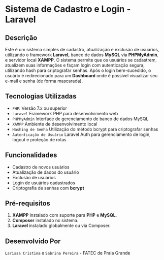 # Sistema de Cadastro e Login - Laravel

## Descrição
Este é um sistema simples de cadastro, atualização e exclusão de usuários, utilizando o framework **Laravel**, banco de dados **MySQL** via **PHPMyAdmin**, e servidor local **XAMPP**. O sistema permite que os usuários se cadastrem, atualizem suas informações e façam login com autenticação segura, utilizando hash para criptografar senhas. Após o login bem-sucedido, o usuário é redirecionado para um **Dashboard** onde é possível visualizar seu e-mail e senha (de forma mascarada).

## Tecnologias Utilizadas
- `PHP`: Versão 7.x ou superior
- `Laravel` Framework PHP para desenvolvimento web
- `PHPMyAdmin` Interface de gerenciamento de banco de dados MySQL
- `XAMPP` Ambiente de desenvolvimento local
- `Hashing de Senha` Utilização do método bcrypt para criptografar senhas
- `Autenticação de Usuário` Laravel Auth para gerenciamento de login, logout e proteção de rotas

## Funcionalidades
- Cadastro de novos usuários
- Atualização de dados do usuário
- Exclusão de usuários
- Login de usuários cadastrados
- Criptografia de senhas com **bcrypt**

## Pré-requisitos
1. **XAMPP** instalado com suporte para **PHP** e **MySQL**.
2. **Composer** instalado no sistema.
3. **Laravel** instalado globalmente ou via Composer.


## Desenvolvido Por
`Larissa Cristina` e `Sabrina Pereira` - FATEC de Praia Grande


